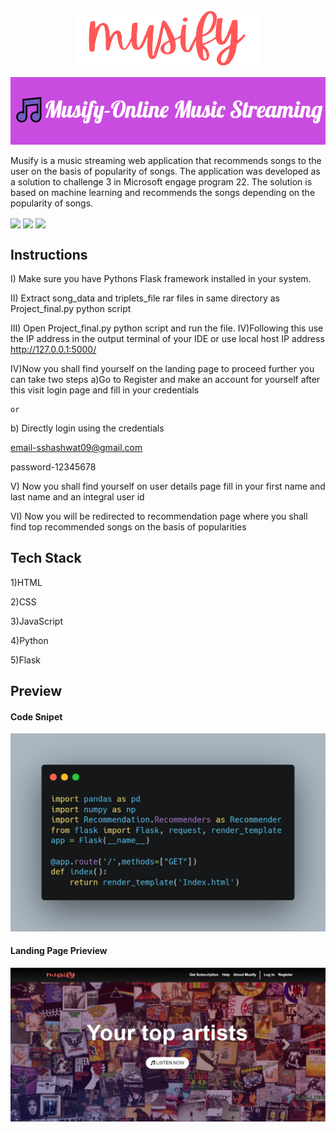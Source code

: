 <p align="center">
  <img src="static/images/LOGO2.png" />
</p>

<p align="center">
  <img src="static/images/🎵Musify-Online_Music_Streaming.png" />
</p>

Musify is a music streaming web application that recommends
songs to the user on the basis of popularity of songs. The application was developed as a solution to challenge 3 in Microsoft engage program 22. The solution is based on machine learning and recommends the songs depending on the popularity of songs.
 
 
 <img align="center" src="https://img.shields.io/github/last-commit/Shashwat9720/MSENGAGE22_RS" />  <img align="center" src="https://img.shields.io/github/languages/count/Shashwat9720/MSENGAGE22_RS" />  <img align="center" src="https://img.shields.io/github/languages/top/Shashwat9720/MSENGAGE22_RS" /> 
  



## Instructions

I) Make sure you have Pythons Flask framework installed in your system.

II) Extract song_data and triplets_file rar files in same directory as Project_final.py python script

III) Open Project_final.py python script and run the file.
IV)Following this use the IP address in the output terminal of your IDE or use local host IP address http://127.0.0.1:5000/

IV)Now you shall find yourself on the landing page to proceed further you can take two steps
 a)Go to Register and make an account for yourself after this visit login page and fill in your credentials
 
    or
    
b) Directly login using the credentials

 email-sshashwat09@gmail.com
 
 password-12345678

V) Now you shall find yourself on user details page fill in your first name and last name and an integral user id

VI) Now you will be redirected to recommendation page where you shall find top recommended songs on the basis of popularities

## Tech Stack
1)HTML

2)CSS

3)JavaScript

4)Python

5)Flask

## Preview

#### Code Snipet

<p align="center">
  <img src="static/images/carbon.png" />
</p>

#### Landing Page Prieview

<p align="center">
  <img src="static/images/SS_landing.jpeg" />
</p>
